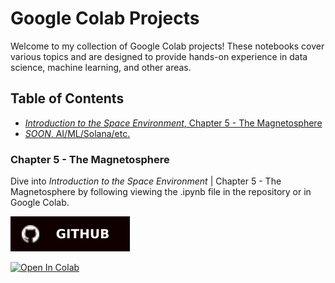 # Google Colab Projects

Welcome to my collection of Google Colab projects! These notebooks cover various topics and are designed to provide hands-on experience in data science, machine learning, and other areas.

## Table of Contents

- [*Introduction to the Space Environment*, Chapter 5 - The Magnetosphere](https://github.com/davidbeard741/Google-Colab-Public/blob/main/chapter_5.ipynb)
- [*SOON*, AI/ML/Solana/etc.](https://github.com/davidbeard741/Google-Colab-Public/)

### Chapter 5 - The Magnetosphere

Dive into *Introduction to the Space Environment* | Chapter 5 - The Magnetosphere by following viewing the .ipynb file in the repository or in Google Colab.  

[![Open In GitHub](https://github.com/davidbeard741/Google-Colab-Public/blob/main/public/GitHub-100000.svg)](https://github.com/davidbeard741/Google-Colab-Public/blob/main/chapter_5.ipynb)  

[![Open In Colab](https://colab.research.google.com/assets/colab-badge.svg)](https://colab.research.google.com/gist/davidbeard741/4834d88faec49438a5564d86fd108916/chapter-5.ipynb)  

